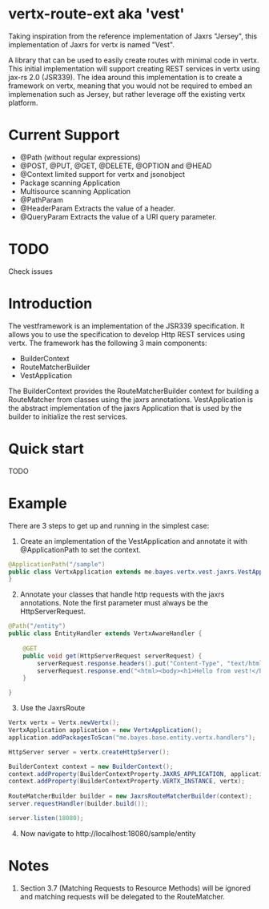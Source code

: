 vertx-route-ext aka 'vest'
==========================

Taking inspiration from the reference implementation of Jaxrs "Jersey", this implementation of Jaxrs for vertx is named "Vest".

A library that can be used to easily create routes with minimal code in vertx. This initial implementation will support creating REST services in vertx using jax-rs 2.0 (JSR339). The idea around this implementation is to create a framework on vertx, meaning that you would not be required to embed an implemenation such as Jersey, but rather leverage off the existing vertx platform.

Current Support
===============
- @Path (without regular expressions)
- @POST, @PUT, @GET, @DELETE, @OPTION and @HEAD
- @Context limited support for vertx and jsonobject
- Package scanning Application
- Multisource scanning Application
- @PathParam
- @HeaderParam Extracts the value of a header.
- @QueryParam Extracts the value of a URI query parameter.

TODO
====
Check issues

Introduction
============
The vestframework is an implementation of the JSR339 specification. It allows you to use the specification to develop Http REST services using vertx.
The framework has the following 3 main components:
- BuilderContext
- RouteMatcherBuilder
- VestApplication

The BuilderContext provides the RouteMatcherBuilder context for building a RouteMatcher from classes using the jaxrs annotations. VestApplication is the abstract implementation of the jaxrs Application that is used by the builder to initialize the rest services.

Quick start
===========
TODO

Example
=======
There are 3 steps to get up and running in the simplest case:
1. Create an implementation of the VestApplication and annotate it with @ApplicationPath to set the context.
```java
@ApplicationPath("/sample")
public class VertxApplication extends me.bayes.vertx.vest.jaxrs.VestApplication {
}

```

2. Annotate your classes that handle http requests with the jaxrs annotations. Note the first parameter must always be the HttpServerRequest.
```java
@Path("/entity")
public class EntityHandler extends VertxAwareHandler {
		
	@GET
	public void get(HttpServerRequest serverRequest) {
		serverRequest.response.headers().put("Content-Type", "text/html; charset=UTF-8");
		serverRequest.response.end("<html><body><h1>Hello from vest!</h1></body></html>");
	}

}
```

3. Use the JaxrsRoute
```java
Vertx vertx = Vertx.newVertx();
VertxApplication application = new VertxApplication();
application.addPackagesToScan("me.bayes.base.entity.vertx.handlers");

HttpServer server = vertx.createHttpServer();

BuilderContext context = new BuilderContext();
context.addProperty(BuilderContextProperty.JAXRS_APPLICATION, application);
context.addProperty(BuilderContextProperty.VERTX_INSTANCE, vertx);
	
RouteMatcherBuilder builder = new JaxrsRouteMatcherBuilder(context);
server.requestHandler(builder.build());

server.listen(18080);
```
4. Now navigate to http://localhost:18080/sample/entity

Notes
=====
1. Section 3.7 (Matching Requests to Resource Methods) will be ignored and matching requests will be delegated to the RouteMatcher.

